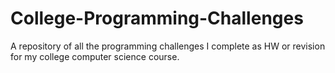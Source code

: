 # College-Programming-Challenges

A repository of all the programming challenges I complete as HW or revision for my college computer science course.
